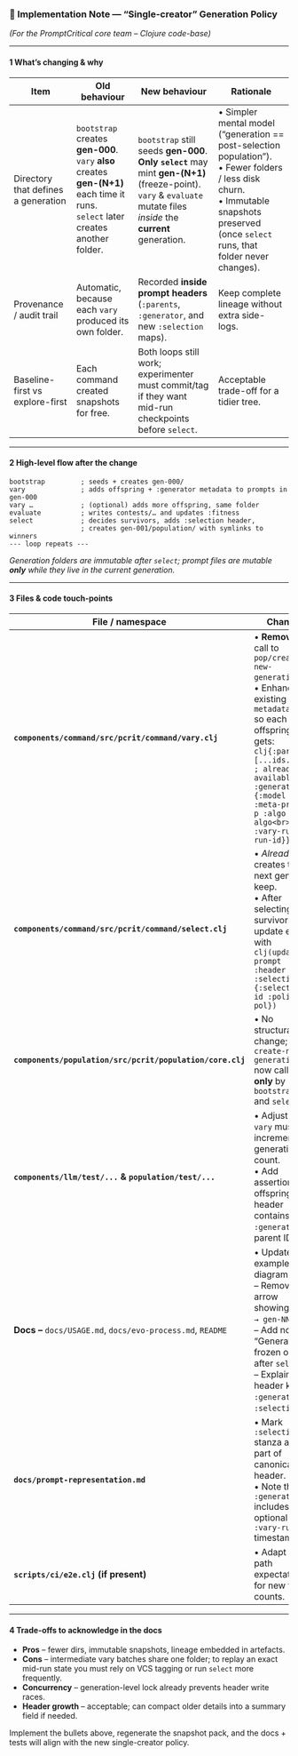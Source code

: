 ### 📑 Implementation Note — “Single-creator” Generation Policy

*(For the PromptCritical core team – Clojure code-base)*

---

#### 1  What’s changing & why

| Item                                | Old behaviour                                                                                                                            | **New behaviour**                                                                                                                                                           | Rationale                                                                                                                                                                                     |
| ----------------------------------- | ---------------------------------------------------------------------------------------------------------------------------------------- | --------------------------------------------------------------------------------------------------------------------------------------------------------------------------- | --------------------------------------------------------------------------------------------------------------------------------------------------------------------------------------------- |
| Directory that defines a generation | `bootstrap` creates **gen-000**. <br>`vary` **also** creates **gen-(N+1)** each time it runs. <br>`select` later creates another folder. | `bootstrap` still seeds **gen-000**. <br>**Only `select`** may mint **gen-(N+1)** (freeze-point). <br>`vary` & `evaluate` mutate files *inside* the **current** generation. | • Simpler mental model (“generation == post-selection population”).<br>• Fewer folders / less disk churn.<br>• Immutable snapshots preserved (once `select` runs, that folder never changes). |
| Provenance / audit trail            | Automatic, because each `vary` produced its own folder.                                                                                  | Recorded **inside prompt headers** (`:parents`, `:generator`, and new `:selection` maps).                                                                                   | Keep complete lineage without extra side-logs.                                                                                                                                                |
| Baseline-first vs explore-first     | Each command created snapshots for free.                                                                                                 | Both loops still work; experimenter must commit/tag if they want mid-run checkpoints before `select`.                                                                       | Acceptable trade-off for a tidier tree.                                                                                                                                                       |

---

#### 2  High-level flow after the change

```
bootstrap         ; seeds + creates gen-000/
vary              ; adds offspring + :generator metadata to prompts in gen-000
vary …            ; (optional) adds more offspring, same folder
evaluate          ; writes contests/… and updates :fitness
select            ; decides survivors, adds :selection header,
                  ; creates gen-001/population/ with symlinks to winners
--- loop repeats ---
```

*Generation folders are immutable after `select`; prompt files are mutable **only** while they live in the current generation.*

---

#### 3  Files & code touch-points

| File / namespace                                            | Change                                                                                                                                                                                                                                                               |
| ----------------------------------------------------------- | -------------------------------------------------------------------------------------------------------------------------------------------------------------------------------------------------------------------------------------------------------------------- |
| **`components/command/src/pcrit/command/vary.clj`**         | • **Remove** call to `pop/create-new-generation!`. <br>• Enhance existing `metadata-fn` so each offspring gets:<br>`clj{:parents   [...ids...]            ; already available<br> :generator {:model m :meta-prompt p :algo algo<br>             :vary-run run-id}}` |
| **`components/command/src/pcrit/command/select.clj`**       | • *Already* creates the next gen – keep. <br>• After selecting survivors, update each with<br>`clj(update prompt :header assoc :selection {:select-run id :policy pol})`                                                                                             |
| **`components/population/src/pcrit/population/core.clj`**   | • No structural change; `create-new-generation!` now called **only** by `bootstrap!` and `select!`.                                                                                                                                                                  |
| **`components/llm/test/...` & `population/test/...`**       | • Adjust tests: `vary` must **not** increment generation count.<br>• Add assertion that offspring header contains `:generator` & parent IDs.                                                                                                                         |
| **Docs –** `docs/USAGE.md`, `docs/evo-process.md`, `README` | • Update examples & diagrams:<br>  – Remove arrow showing `vary → gen-NNN`.<br>  – Add note: “Generation frozen only after `select`.”<br>  – Explain header keys `:generator`, `:selection`.                                                                         |
| **`docs/prompt-representation.md`**                         | • Mark `:selection` stanza as part of canonical header.<br>• Note that `:generator` includes optional `:vary-run` timestamp.                                                                                                                                         |
| **`scripts/ci/e2e.clj` (if present)**                       | • Adapt any path expectations for new folder counts.                                                                                                                                                                                                                 |

---

#### 4  Trade-offs to acknowledge in the docs

* **Pros** – fewer dirs, immutable snapshots, lineage embedded in artefacts.
* **Cons** – intermediate vary batches share one folder; to replay an exact mid-run state you must rely on VCS tagging or run `select` more frequently.
* **Concurrency** – generation-level lock already prevents header write races.
* **Header growth** – acceptable; can compact older details into a summary field if needed.

Implement the bullets above, regenerate the snapshot pack, and the docs + tests will align with the new single-creator policy.
